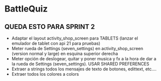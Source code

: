 # BattleQuiz

QUEDA ESTO PARA SPRINT 2
------------------------
- Adaptar el layout activity_shop_screen para TABLETS (lanzar el emulador de tablet con api 21 para pruebas)
- Meter rueda de Settings (seven_settings) en activity_shop_screen (version normal y large) en esquina superior derecha
- Meter opción de deslogear, quitar y poner musica y fx a la hora de dar a la rueda de Settings (seven_settings). USAR SHARED PREFERENCES
- Extraer a strings todos los mensajes de texto de botones, edittext, etc....
- Extraer todos los colores a colors
